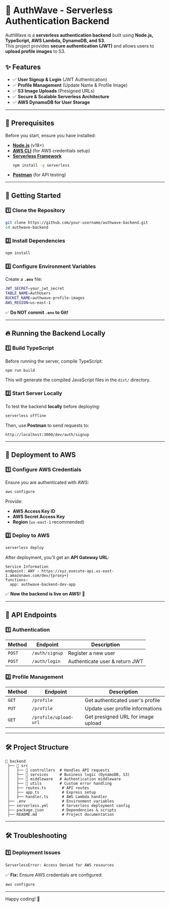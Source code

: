 # 🚀 AuthWave - Serverless Authentication Backend

AuthWave is a **serverless authentication backend** built using **Node.js, TypeScript, AWS Lambda, DynamoDB, and S3**.  
This project provides **secure authentication (JWT)** and allows users to **upload profile images** to S3.

## ✨ Features
- ✅ **User Signup & Login** (JWT Authentication)
- ✅ **Profile Management** (Update Name & Profile Image)
- ✅ **S3 Image Uploads** (Presigned URLs)
- ✅ **Secure & Scalable Serverless Architecture**
- ✅ **AWS DynamoDB for User Storage**

---

## 🔧 Prerequisites
Before you start, ensure you have installed:
- **[Node.js](https://nodejs.org/)** (v18+)
- **[AWS CLI](https://aws.amazon.com/cli/)** (for AWS credentials setup)
- **[Serverless Framework](https://www.serverless.com/)**
  ```sh
  npm install -g serverless
  ```
- **[Postman](https://www.postman.com/)** (for API testing)

---

## 🚀 Getting Started

### **1️⃣ Clone the Repository**
```sh
git clone https://github.com/your-username/authwave-backend.git
cd authwave-backend
```

### **2️⃣ Install Dependencies**
```sh
npm install
```

### **3️⃣ Configure Environment Variables**
Create a **`.env`** file:
```sh
JWT_SECRET=your_jwt_secret
TABLE_NAME=AuthUsers
BUCKET_NAME=authwave-profile-images
AWS_REGION=us-east-1
```
✅ **Do NOT commit `.env` to Git!**

---

## 🔥 Running the Backend Locally
### **1️⃣ Build TypeScript**
Before running the server, compile TypeScript:
```sh
npm run build
```
This will generate the compiled JavaScript files in the `dist/` directory.

### **2️⃣ Start Server Locally**
To test the backend **locally** before deploying:
```sh
serverless offline
```
Then, use **Postman** to send requests to:
```
http://localhost:3000/dev/auth/signup
```

---

## 🚀 Deployment to AWS
### **1️⃣ Configure AWS Credentials**
Ensure you are authenticated with AWS:
```sh
aws configure
```
Provide:
- **AWS Access Key ID**
- **AWS Secret Access Key**
- **Region** (`us-east-1` recommended)

### **2️⃣ Deploy to AWS**
```sh
serverless deploy
```
After deployment, you'll get an **API Gateway URL**:
```
Service Information
endpoint: ANY - https://xyz.execute-api.us-east-1.amazonaws.com/dev/{proxy+}
functions:
  app: authwave-backend-dev-app 
```

✅ **Now the backend is live on AWS!** 🎉

---

## 📡 API Endpoints
### **1️⃣ Authentication**
| Method | Endpoint | Description |
|--------|----------|-------------|
| `POST` | `/auth/signup` | Register a new user |
| `POST` | `/auth/login` | Authenticate user & return JWT |

### **2️⃣ Profile Management**
| Method | Endpoint | Description |
|--------|----------|-------------|
| `GET` | `/profile` | Get authenticated user's profile |
| `PUT` | `/profile` | Update user profile informations |
| `GET` | `/profile/upload-url` | Get presigned URL for image upload |

---

## 🛠️ Project Structure
```
📂 backend
 ├── 📂 src
 │   ├── 📂 controllers  # Handles API requests
 │   ├── 📂 services     # Business logic (DynamoDB, S3)
 │   ├── 📂 middleware   # Authentication middleware
 │   ├── 📂 utils        # Custom error handling
 │   ├── routes.ts       # API routes
 │   ├── app.ts          # Express setup
 │   ├── handler.ts      # AWS Lambda handler
 ├── .env                # Environment variables
 ├── serverless.yml      # Serverless deployment config
 ├── package.json        # Dependencies & scripts
 ├── README.md           # Project documentation
```

---

## 🛠️ Troubleshooting
### **1️⃣ Deployment Issues**
```sh
ServerlessError: Access Denied for AWS resources
```
✅ **Fix:** Ensure AWS credentials are configured:
```sh
aws configure
```

---
Happy coding! 🎉

